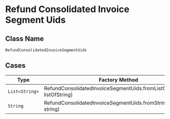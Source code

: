
# Refund Consolidated Invoice Segment Uids

## Class Name

`RefundConsolidatedInvoiceSegmentUids`

## Cases

| Type | Factory Method |
|  --- | --- |
| `List<String>` | RefundConsolidatedInvoiceSegmentUids.fromListOfString(List<String> listOfString) |
| `String` | RefundConsolidatedInvoiceSegmentUids.fromString(String string) |

